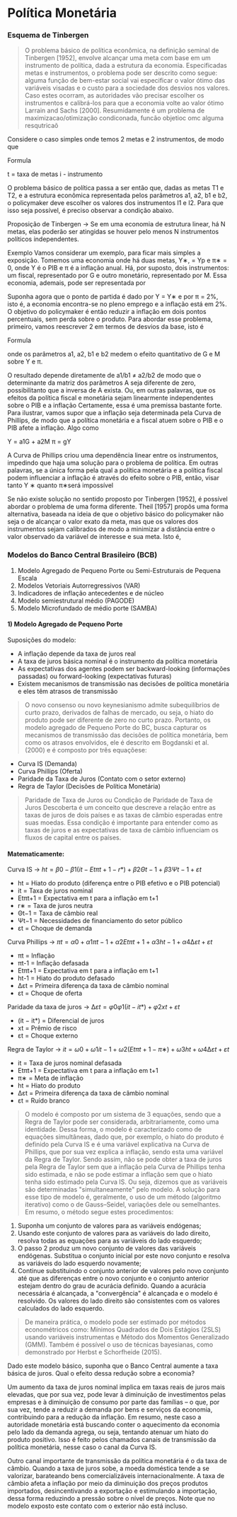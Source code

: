 # Política Monetária

### Esquema de Tinbergen
> O problema básico de política econômica, na definição seminal de Tinbergen [1952], envolve alcançar uma meta com base em um
instrumento de política, dada a estrutura da economia. Especificadas metas e instrumentos, o problema pode ser descrito
como segue: alguma função de bem-estar social vai especificar o valor ótimo das variáveis visadas e o custo para a sociedade dos desvios nos valores. Caso estes ocorram, as autoridades vão precisar escolher os instrumentos e calibrá-los para que a economia volte ao valor ótimo Larrain and Sachs [2000]. Resumidamente é um problema de maximizacao/otimização condiconada, funcão objetioc omc alguma resqutricaõ 

Considere o caso simples onde temos 2 metas e 2 instrumentos, de
modo que


Formula

t = taxa de metas 
i - instrumento 


O problema básico de política passa a ser então que, dadas as metas
T1 e T2, e a estrutura econômica representada pelos parâmetros
a1, a2, b1 e b2, o policymaker deve escolher os valores dos
instrumentos I1 e I2. Para que isso seja possível, é preciso observar a
condição abaixo.

Proposição de Tinbergen -> Se em uma economia de estrutura linear, há N metas, elas poderão
ser atingidas se houver pelo menos N instrumentos políticos
independentes.

Exemplo 
Vamos considerar um exemplo, para ficar mais simples a exposição.
Tomemos uma economia onde há duas metas, Y∗, = Yp e π∗ = 0, onde Y é o PIB e π é a inflação anual. Há, por suposto, dois
instrumentos: um fiscal, representado por G e outro monetário,
representado por M. Essa economia, ademais, pode ser
representada por


Suponha agora que o ponto de partida é dado por Y = Y∗
e por π = 2%, isto é, a economia encontra-se no pleno emprego e a
inflação está em 2%. O objetivo do policymaker é então reduzir a
inflação em dois pontos percentuais, sem perda sobre o produto.
Para abordar esse problema, primeiro, vamos reescrever 2 em termos
de desvios da base, isto é

Formula

onde os parâmetros a1, a2, b1 e b2 medem o efeito quantitativo de
G e M sobre Y e π.


O resultado depende diretamente de a1/b1 ≠ a2/b2 de modo que o
determinante da matriz dos parâmetros A seja diferente de zero,
possibilitanto que a inversa de A exista. Ou, em outras palavras,
que os efeitos da política fiscal e monetária sejam linearmente
independentes sobre o PIB e a inflação Certamente, essa é uma premissa bastante forte. Para ilustrar,
vamos supor que a inflação seja determinada pela Curva de Phillips,
de modo que a política monetária e a fiscal atuem sobre o PIB e o
PIB afete a inflação. Algo como

Y = a1G + a2M
π = gY

A Curva de Phillips criou uma dependência linear entre os
instrumentos, impedindo que haja uma solução para o problema de
política. Em outras palavras, se a única forma pela qual a política
monetária e a política fiscal podem influenciar a inflação é através
do efeito sobre o PIB, então, visar tanto Y
∗ quanto π∗será impossível


Se não existe solução no sentido proposto por Tinbergen [1952], é
possível abordar o problema de uma forma diferente. Theil [1957]
propôs uma forma alternativa, baseada na ideia de que o objetivo
básico do policymaker não seja o de alcançar o valor exato da meta,
mas que os valores dos instrumentos sejam calibrados de modo a
minimizar a distância entre o valor observado da variável de
interesse e sua meta. Isto é,


### Modelos do Banco Central Brasileiro (BCB)

1. Modelo Agregado de Pequeno Porte ou Semi-Estruturais de Pequena Escala
2. Modelos Vetoriais Autorregressivos (VAR)
3. Indicadores de inflação antecedentes e de núcleo
6. Modelo semiestrutural médio (PAGODE)
7. Modelo Microfundado de médio porte (SAMBA)

#### 1) Modelo Agregado de Pequeno Porte

Suposições do modelo:
- A inflação depende da taxa de juros real
- A taxa de juros básica nominal é o instrumento da política monetária
- As expectativas dos agentes podem ser backward-looking (informações passadas) ou forward-looking (expectativas futuras)
- Existem mecanismos de transmissão nas decisões de política monetária e eles têm atrasos de transmissão

> O novo consenso ou novo keynesianismo admite subequilíbrios de curto prazo, derivados de falhas de mercado, ou seja, o hiato do produto pode ser diferente de zero no curto prazo. Portanto, os modelo agregado de Pequeno Porte do BC, busca capturar os mecanismos de transmissão das decisões de política monetária, bem como os atrasos envolvidos, ele é descrito em Bogdanski et al. (2000) e é composto por três equaçõese:

- Curva IS (Demanda)
- Curva Phillips (Oferta)
- Paridade da Taxa de Juros (Contato com o setor externo)
- Regra de Taylor (Decisões de Política Monetária)

> Paridade de Taxa de Juros ou Condição de Paridade de Taxa de Juros Descoberta é um conceito que descreve a relação entre as taxas de juros de dois países e as taxas de câmbio esperadas entre suas moedas. Essa condição é importante para entender como as taxas de juros e as expectativas de taxa de câmbio influenciam os fluxos de capital entre os países.

#### Matematicamente:
Curva IS -> $ht = \beta0 - \beta1(it - Etπt+1 - r*) + β2Θt−1 + β3Ψt−1 + εt$

- ht = Hiato do produto (diferença entre o PIB efetivo e o PIB
 potencial)
- it = Taxa de juros nominal
- Etπt+1 = Expectativa em t para a inflação em t+1
- r∗ = Taxa de juros neutra
- Θt−1 = Taxa de câmbio real
- Ψt−1 = Necessidades de financiamento do setor público
- εt = Choque de demanda

Curva Phillips -> $πt = α0 + α1πt−1 + α2Etπt+1 + α3ht−1 + α4∆εt + εt$

- πt = Inflação
- πt-1 = Inflação defasada
- Etπt+1 = Expectativa em t para a inflação em t+1
- ht-1 = Hiato do produto defasado
- ∆εt = Primeira diferença da taxa de câmbio nominal
- εt = Choque de oferta

Paridade da taxa de juros -> $∆εt = φ0 φ1(it − it*) + φ2xt + εt$

- (it − it*) = Diferencial de juros
- xt = Prêmio de risco
- εt = Choque externo

Regra de Taylor -> $it = ω0 + ω1it−1 + ω2(Etπt+1 − π∗) + ω3ht + ω4∆εt + εt$

- it = Taxa de juros nominal defasada
- Etπt+1 = Expectativa em t para a inflação em t+1
- π∗ = Meta de inflação
- ht = Hiato do produto
- ∆εt = Primeira diferença da taxa de câmbio nominal
- εt = Ruído branco

> O modelo é composto por um sistema de 3 equações, sendo que a Regra de Taylor pode ser considerada, arbitrariamente, como uma identidade. Dessa forma, o modelo é caracterizado como de equações simultâneas, dado que, por exemplo, o hiato do produto é definido pela Curva IS e é uma variável explicativa na Curva de Phillips, que por sua vez explica a inflação, sendo esta uma variável da Regra de Taylor. Sendo assim, não se pode obter a taxa de juros pela Regra de Taylor sem que a inflação pela Curva de Phillips tenha sido estimada, e não se pode estimar a inflação sem que o hiato tenha sido estimado pela Curva IS. Ou seja, dizemos que as variáveis são determinadas "simultaneamente" pelo modelo. A solução para esse tipo de modelo é, geralmente, o uso de um método (algoritmo iterativo) como o de Gauss–Seidel, variações dele ou semelhantes. Em resumo, o método segue estes procedimentos:

1) Suponha um conjunto de valores para as variáveis endógenas;
2) Usando este conjunto de valores para as variáveis do lado direito, resolva todas as equações para as variáveis do lado esquerdo;
3) O passo 2 produz um novo conjunto de valores das variáveis endógenas. Substitua o conjunto inicial por este novo conjunto e resolva as variáveis do lado esquerdo novamente;
4) Continue substituindo o conjunto anterior de valores pelo novo conjunto até que as diferenças entre o novo conjunto e o conjunto anterior estejam dentro do grau de acurácia definido. Quando a acurácia necessária é alcançada, a "convergência" é alcançada e o modelo é resolvido. Os valores do lado direito são consistentes com os valores calculados do lado esquerdo.

> De maneira prática, o modelo pode ser estimado por métodos econométricos como: Mínimos Quadrados de Dois Estágios (2SLS) usando variáveis instrumentas e Método dos Momentos Generalizado (GMM). Também é possível o uso de técnicas bayesianas, como demonstrado por Herbst e Schorfheide (2015).

Dado este modelo básico, suponha que o Banco Central aumente a taxa básica de juros. Qual o efeito dessa redução sobre a economia?

Um aumento da taxa de juros nominal implica em taxas reais de juros mais elevadas, que por sua vez, pode levar à diminuição de investimentos pelas empresas e à diminuição de consumo por parte das famílias – o que, por sua vez, tende a reduzir a demanda por bens e serviços da economia, contribuindo para a redução da inflação. Em resumo, neste caso a autoridade monetária está buscando conter o aquecimento da economia pelo lado da demanda agrega, ou seja, tentando atenuar um hiato do produto positivo. Isso é feito pelos chamados canais de transmissão da política monetária, nesse caso o canal da Curva IS.

Outro canal importante de transmissão da política monetária é o da taxa de câmbio. Quando a taxa de juros sobe, a moeda doméstica tende a se valorizar, barateando bens comercializáveis internacionalmente. A taxa de câmbio afeta a inflação por meio da diminuição dos preços produtos importados, desincentivando a exportação e estimulando a importação, dessa forma reduzindo a pressão sobre o nível de preços. Note que no modelo exposto este contato com o exterior não está incluso.

